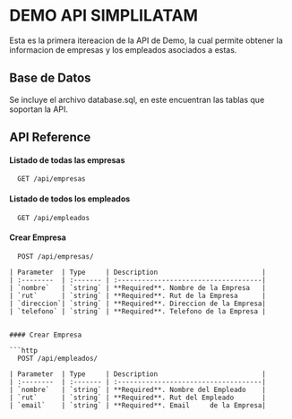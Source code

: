 
# DEMO API SIMPLILATAM


Esta es la primera itereacion de la API de Demo, la cual permite obtener la informacion de empresas y los empleados asociados a estas.

## Base de Datos

Se incluye el archivo database.sql, en este encuentran las tablas que soportan la API.

## API Reference

#### Listado de todas las empresas

```http
  GET /api/empresas
```
#### Listado de todos los empleados
```http
  GET /api/empleados
```


#### Crear Empresa

```http
  POST /api/empresas/

| Parameter  | Type     | Description                          | 
| :--------  | :------- | :------------------------------------|
| `nombre`   | `string` | **Required**. Nombre de la Empresa   |
| `rut`      | `string` | **Required**. Rut de la Empresa      |
| `direccion`| `string` | **Required**. Direccion de la Empresa|
| `telefono` | `string` | **Required**. Telefono de la Empresa |


#### Crear Empresa

```http
  POST /api/empleados/

| Parameter  | Type     | Description                          | 
| :--------  | :------- | :------------------------------------|
| `nombre`   | `string` | **Required**. Nombre del Empleado    |
| `rut`      | `string` | **Required**. Rut del Empleado       |
| `email`    | `string` | **Required**. Email     de la Empresa|




    


